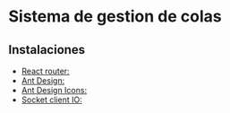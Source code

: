 # Sistema de gestion de colas

## Instalaciones
- [React router:](https://reactrouter.com/)
- [Ant Design:](https://ant.design/)
- [Ant Design Icons:](https://ant.design/components/icon)
- [Socket client IO:](https://socket.io/docs/v4/client-api/)
